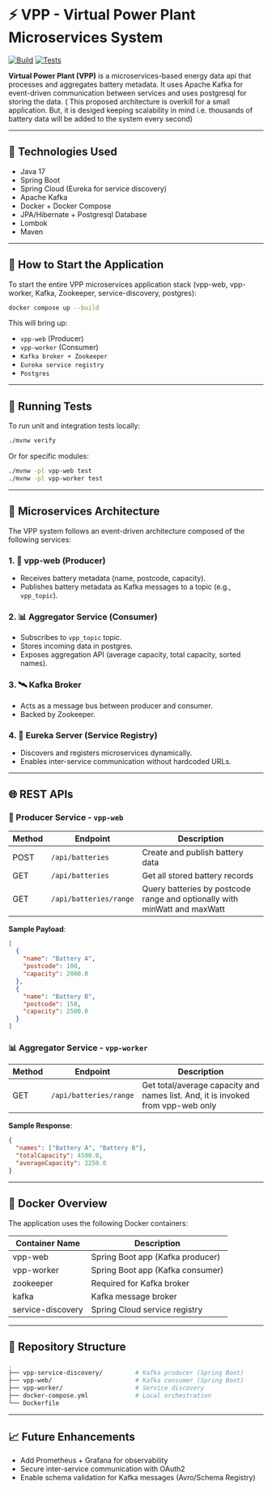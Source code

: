 # ⚡ VPP - Virtual Power Plant Microservices System

[![Build](https://img.shields.io/badge/build-passing-brightgreen.svg)]()
[![Tests](https://img.shields.io/badge/tests-passing-blue.svg)]()

**Virtual Power Plant (VPP)** is a microservices-based energy data api that processes and aggregates battery metadata. It uses Apache Kafka for event-driven communication between services and uses postgresql for storing the data. ( This proposed architecture is overkill for a small application. But, it is desiged keeping scalability in mind i.e. thousands of battery data will be added to the system every second)

---

## 🧰 Technologies Used

* Java 17
* Spring Boot
* Spring Cloud (Eureka for service discovery)
* Apache Kafka
* Docker + Docker Compose
* JPA/Hibernate + Postgresql Database
* Lombok
* Maven

---

## 🚀 How to Start the Application

To start the entire VPP microservices application stack (vpp-web, vpp-worker, Kafka, Zookeeper, service-discovery, postgres):

```bash
docker compose up --build
```

This will bring up:

* `vpp-web` (Producer)
* `vpp-worker` (Consumer)
* `Kafka broker + Zookeeper`
* `Eureka service registry`
* `Postgres`

---

## 🧪 Running Tests

To run unit and integration tests locally:

```bash
./mvnw verify
```

Or for specific modules:

```bash
./mvnw -pl vpp-web test
./mvnw -pl vpp-worker test
```

---

## 🧱 Microservices Architecture

The VPP system follows an event-driven architecture composed of the following services:

### 1. 🔋 vpp-web (Producer)

* Receives battery metadata (name, postcode, capacity).
* Publishes battery metadata as Kafka messages to a topic (e.g., `vpp_topic`).

### 2. 📊 Aggregator Service (Consumer)

* Subscribes to `vpp_topic` topic.
* Stores incoming data in postgres.
* Exposes aggregation API (average capacity, total capacity, sorted names).

### 3. 🛰️ Kafka Broker

* Acts as a message bus between producer and consumer.
* Backed by Zookeeper.

### 4. 🧭 Eureka Server (Service Registry)

* Discovers and registers microservices dynamically.
* Enables inter-service communication without hardcoded URLs.

---

## 🌐 REST APIs

### 🔋 Producer Service - `vpp-web`

| Method | Endpoint               | Description                       |
| ------ | ---------------------- | --------------------------------- |
| POST   | `/api/batteries`       | Create and publish battery data   |
| GET    | `/api/batteries`       | Get all stored battery records    |
| GET    | `/api/batteries/range` | Query batteries by postcode range and optionally with minWatt and maxWatt |

**Sample Payload**:

```json
[
  {
    "name": "Battery A",
    "postcode": 100,
    "capacity": 2000.0
  },
  {
    "name": "Battery B",
    "postcode": 150,
    "capacity": 2500.0
  }
]
```

### 📊 Aggregator Service - `vpp-worker`

| Method | Endpoint          | Description                               |
| ------ | ----------------- | ----------------------------------------- |
| GET    | `/api/batteries/range` | Get total/average capacity and names list. And, it is invoked from vpp-web only |

**Sample Response**:

```json
{
  "names": ["Battery A", "Battery B"],
  "totalCapacity": 4500.0,
  "averageCapacity": 2250.0
}
```

---

## 🐳 Docker Overview

The application uses the following Docker containers:

| Container Name         | Description                      |
| ------------------     | -------------------------------- |
| vpp-web                | Spring Boot app (Kafka producer) |
| vpp-worker             | Spring Boot app (Kafka consumer) |
| zookeeper              | Required for Kafka broker        |
| kafka                  | Kafka message broker             |
| service-discovery      | Spring Cloud service registry    |

---

## 📂 Repository Structure

```bash
.
├── vpp-service-discovery/         # Kafka producer (Spring Boot)
├── vpp-web/                       # Kafka consumer (Spring Boot)
├── vpp-worker/                    # Service discovery
├── docker-compose.yml             # Local orchestration
└── Dockerfile

```
---

## 📈 Future Enhancements

* Add Prometheus + Grafana for observability
* Secure inter-service communication with OAuth2
* Enable schema validation for Kafka messages (Avro/Schema Registry)
